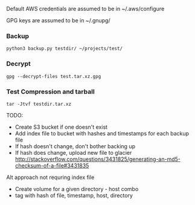 Default AWS credentials are assumed to be in ~/.aws/configure

GPG keys are assumed to be in ~/.gnupg/

### Backup
```
python3 backup.py testdir/ ~/projects/test/
```

### Decrypt
```
gpg --decrypt-files test.tar.xz.gpg
```

### Test Compression and tarball
```
tar -Jtvf testdir.tar.xz
```

TODO:
 - Create S3 bucket if one doesn't exist
 - Add index file to bucket with hashes and timestamps for each backup file
 - If hash doesn't change, don't bother backing up
 - If hash does change, upload new file to glacier 
http://stackoverflow.com/questions/3431825/generating-an-md5-checksum-of-a-file#3431835


Alt approach not requring index file
 - Create volume for a given directory - host combo
 - tag with hash of file, timestamp, host, directory

